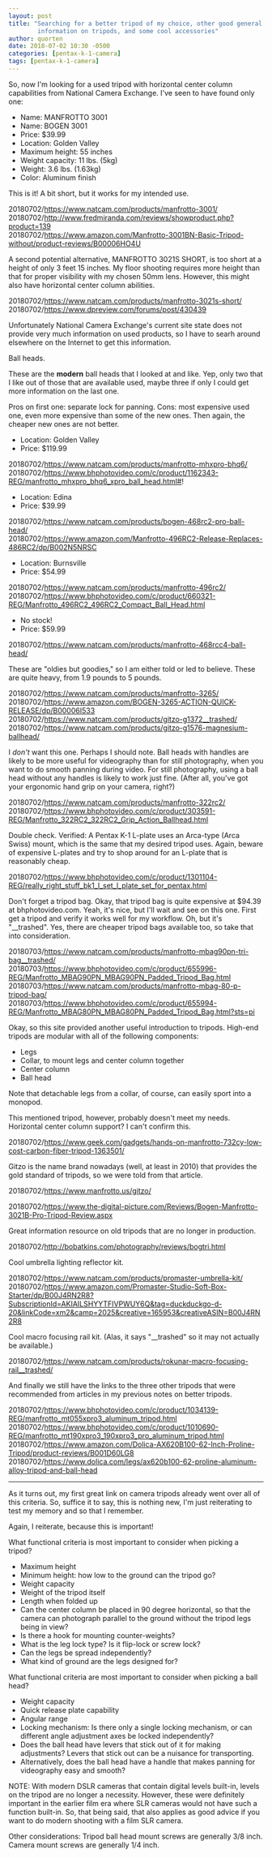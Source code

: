 ```yaml
---
layout: post
title: "Searching for a better tripod of my choice, other good general
        information on tripods, and some cool accessories"
author: quorten
date: 2018-07-02 10:30 -0500
categories: [pentax-k-1-camera]
tags: [pentax-k-1-camera]
---
```


So, now I'm looking for a used tripod with horizontal center column
capabilities from National Camera Exchange.  I've seen to have found
only one:

* Name: MANFROTTO 3001
* Name: BOGEN 3001
* Price: $39.99
* Location: Golden Valley
* Maximum height: 55 inches
* Weight capacity: 11 lbs. (5kg)
* Weight: 3.6 lbs. (1.63kg)
* Color: Aluminum finish

This is it!  A bit short, but it works for my intended use.

20180702/https://www.natcam.com/products/manfrotto-3001/  
20180702/http://www.fredmiranda.com/reviews/showproduct.php?product=139  
20180702/https://www.amazon.com/Manfrotto-3001BN-Basic-Tripod-without/product-reviews/B00006HO4U

A second potential alternative, MANFROTTO 3021S SHORT, is too short at
a height of only 3 feet 15 inches.  My floor shooting requires more
height than that for proper visibility with my chosen 50mm lens.
However, this might also have horizontal center column abilities.

20180702/https://www.natcam.com/products/manfrotto-3021s-short/  
20180702/https://www.dpreview.com/forums/post/430439

<!-- more -->

Unfortunately National Camera Exchange's current site state does not
provide very much information on used products, so I have to searh
around elsewhere on the Internet to get this information.

Ball heads.

These are the **modern** ball heads that I looked at and like.  Yep,
only two that I like out of those that are available used, maybe three
if only I could get more information on the last one.

Pros on first one: separate lock for panning.  Cons: most expensive
used one, even more expensive than some of the new ones.  Then again,
the cheaper new ones are not better.

* Location: Golden Valley
* Price: $119.99

20180702/https://www.natcam.com/products/manfrotto-mhxpro-bhq6/  
20180702/https://www.bhphotovideo.com/c/product/1162343-REG/manfrotto_mhxpro_bhq6_xpro_ball_head.html#!

* Location: Edina
* Price: $39.99

20180702/https://www.natcam.com/products/bogen-468rc2-pro-ball-head/  
20180702/https://www.amazon.com/Manfrotto-496RC2-Release-Replaces-486RC2/dp/B002N5NRSC

* Location: Burnsville
* Price: $54.99

20180702/https://www.natcam.com/products/manfrotto-496rc2/  
20180702/https://www.bhphotovideo.com/c/product/660321-REG/Manfrotto_496RC2_496RC2_Compact_Ball_Head.html

* No stock!
* Price: $59.99

20180702/https://www.natcam.com/products/manfrotto-468rcc4-ball-head/

These are "oldies but goodies," so I am either told or led to believe.
These are quite heavy, from 1.9 pounds to 5 pounds.

20180702/https://www.natcam.com/products/manfrotto-3265/  
20180702/https://www.amazon.com/BOGEN-3265-ACTION-QUICK-RELEASE/dp/B00006I533  
20180702/https://www.natcam.com/products/gitzo-g1372__trashed/  
20180702/https://www.natcam.com/products/gitzo-g1576-magnesium-ballhead/

I _don't_ want this one.  Perhaps I should note.  Ball heads with
handles are likely to be more useful for videography than for still
photography, when you want to do smooth panning during video.  For
still photography, using a ball head without any handles is likely to
work just fine.  (After all, you've got your ergonomic hand grip on
your camera, right?)

20180702/https://www.natcam.com/products/manfrotto-322rc2/  
20180702/https://www.bhphotovideo.com/c/product/303591-REG/Manfrotto_322RC2_322RC2_Grip_Action_Ballhead.html

Double check.  Verified: A Pentax K-1 L-plate uses an Arca-type (Arca
Swiss) mount, which is the same that my desired tripod uses.  Again,
beware of expensive L-plates and try to shop around for an L-plate
that is reasonably cheap.

20180702/https://www.bhphotovideo.com/c/product/1301104-REG/really_right_stuff_bk1_l_set_l_plate_set_for_pentax.html

Don't forget a tripod bag.  Okay, that tripod bag is quite expensive
at $94.39 at bhphotovideo.com.  Yeah, it's nice, but I'll wait and see
on this one.  First get a tripod and verify it works well for my
workflow.  Oh, but it's "__trashed".  Yes, there are cheaper tripod
bags available too, so take that into consideration.

20180703/https://www.natcam.com/products/manfrotto-mbag90pn-tri-bag__trashed/  
20180703/https://www.bhphotovideo.com/c/product/655996-REG/Manfrotto_MBAG90PN_MBAG90PN_Padded_Tripod_Bag.html  
20180703/https://www.natcam.com/products/manfrotto-mbag-80-p-tripod-bag/  
20180703/https://www.bhphotovideo.com/c/product/655994-REG/Manfrotto_MBAG80PN_MBAG80PN_Padded_Tripod_Bag.html?sts=pi

Okay, so this site provided another useful introduction to tripods.
High-end tripods are modular with all of the following components:

* Legs
* Collar, to mount legs and center column together
* Center column
* Ball head

Note that detachable legs from a collar, of course, can easily sport
into a monopod.

This mentioned tripod, however, probably doesn't meet my needs.
Horizontal center column support?  I can't confirm this.

20180702/https://www.geek.com/gadgets/hands-on-manfrotto-732cy-low-cost-carbon-fiber-tripod-1363501/

Gitzo is the name brand nowadays (well, at least in 2010) that
provides the gold standard of tripods, so we were told from that article.

20180702/https://www.manfrotto.us/gitzo/

20180702/https://www.the-digital-picture.com/Reviews/Bogen-Manfrotto-3021B-Pro-Tripod-Review.aspx

Great information resource on old tripods that are no longer in
production.

20180702/http://bobatkins.com/photography/reviews/bogtri.html

Cool umbrella lighting reflector kit.

20180702/https://www.natcam.com/products/promaster-umbrella-kit/  
20180702/https://www.amazon.com/Promaster-Studio-Soft-Box-Starter/dp/B00J4RN2R8?SubscriptionId=AKIAILSHYYTFIVPWUY6Q&tag=duckduckgo-d-20&linkCode=xm2&camp=2025&creative=165953&creativeASIN=B00J4RN2R8

Cool macro focusing rail kit.  (Alas, it says "__trashed" so it may
not actually be available.)

20180702/https://www.natcam.com/products/rokunar-macro-focusing-rail__trashed/

And finally we still have the links to the three other tripods that
were recommended from articles in my previous notes on better tripods.

20180702/https://www.bhphotovideo.com/c/product/1034139-REG/manfrotto_mt055xpro3_aluminum_tripod.html  
20180702/https://www.bhphotovideo.com/c/product/1010690-REG/manfrotto_mt190xpro3_190xpro3_pro_aluminum_tripod.html  
20180702/https://www.amazon.com/Dolica-AX620B100-62-Inch-Proline-Tripod/product-reviews/B001D60LG8  
20180702/https://www.dolica.com/legs/ax620b100-62-proline-aluminum-alloy-tripod-and-ball-head

----------

As it turns out, my first great link on camera tripods already went
over all of this criteria.  So, suffice it to say, this is nothing
new, I'm just reiterating to test my memory and so that I remember.

Again, I reiterate, because this is important!

What functional criteria is most important to consider when picking a
tripod?

* Maximum height
* Minimum height: how low to the ground can the tripod go?
* Weight capacity
* Weight of the tripod itself
* Length when folded up
* Can the center column be placed in 90 degree horizontal, so that the
  camera can photograph parallel to the ground without the tripod legs
  being in view?
* Is there a hook for mounting counter-weights?
* What is the leg lock type?  Is it flip-lock or screw lock?
* Can the legs be spread independently?
* What kind of ground are the legs designed for?

What functional criteria are most important to consider when picking a
ball head?

* Weight capacity
* Quick release plate capability
* Angular range
* Locking mechanism: Is there only a single locking mechanism, or can
  different angle adjustment axes be locked independently?
* Does the ball head have levers that stick out of it for making
  adjustments?  Levers that stick out can be a nuisance for
  transporting.
* Alternatively, does the ball head have a handle that makes panning
  for videography easy and smooth?

NOTE: With modern DSLR cameras that contain digital levels built-in,
levels on the tripod are no longer a necessity.  However, these were
definitely important in the earlier film era where SLR cameras would
not have such a function built-in.  So, that being said, that also
applies as good advice if you want to do modern shooting with a film
SLR camera.

Other considerations: Tripod ball head mount screws are generally 3/8
inch.  Camera mount screws are generally 1/4 inch.
